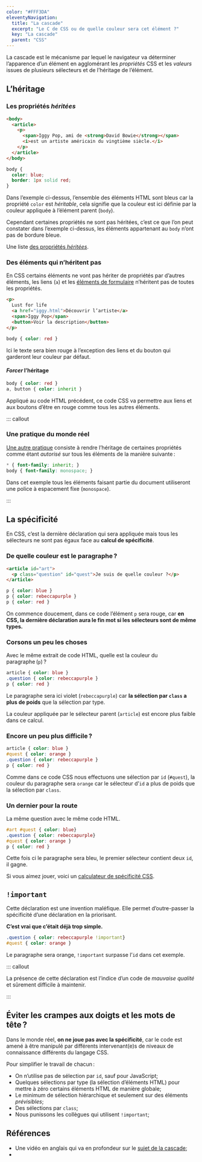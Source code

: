 ```yaml
---
color: "#FFF3DA"
eleventyNavigation:
  title: "La cascade"
  excerpt: "Le C de CSS ou de quelle couleur sera cet élément ?"
  key: "La cascade"
  parent: "CSS"
---
```


La cascade est le mécanisme par lequel le navigateur va déterminer l’apparence d’un élément en agglomérant les *propriétés* CSS et les *valeurs* issues de plusieurs sélecteurs et de l’héritage de l’élément.

<!-- Par défaut en CSS, c’est le dernier sélecteur qui a raison (le dernier dans le code) mais des sélecteurs différents peuvent avoir une priorité différente dans ce mécanisme de calcul, c’est **la spécificité**. -->

## L’héritage

### Les propriétés *héritées*

```html
<body>
  <article>
    <p>
      <span>Iggy Pop, ami de <strong>David Bowie</strong></span>
      <i>est un artiste américain du vingtième siècle.</i>
    </p>
  </article>
</body>
```

```css
body {
  color: blue;
  border: 1px solid red;
}
```

Dans l’exemple ci-dessus, l’ensemble des éléments HTML sont bleus car la propriété `color` est *héritable*, cela signifie que la couleur est ici définie par la couleur appliquée à l’élément parent (`body`).

Cependant certaines propriétés ne sont pas héritées, c’est ce que l’on peut constater dans l’exemple ci-dessus, les éléments appartenant au `body` n’ont pas de bordure bleue.

Une liste [des propriétés *héritées*](https://gist.github.com/dcneiner/1137601).

### Des éléments qui n’héritent pas

En CSS certains éléments ne vont pas hériter de propriétés par d’autres éléments, les liens (`a`) et les [éléments de formulaire](https://developer.mozilla.org/fr/docs/Learn/Forms/Your_first_form) n’héritent pas de toutes les propriétés.

```html
<p>
  Lust for life
  <a href="iggy.html">Découvrir l’artiste</a>
  <span>Iggy Pop</span>
  <button>Voir la description</button>
</p>
```

```css
body { color: red }
```

Ici le texte sera bien rouge à l’exception des liens et du bouton qui garderont leur couleur par défaut.

#### *Forcer* l’héritage

```css
body { color: red }
a, button { color: inherit }
```

Appliqué au code HTML précédent, ce code CSS va permettre aux liens et aux boutons d’être en rouge comme tous les autres éléments.

::: callout

### Une pratique du monde réel

[Une autre pratique](https://necolas.github.io/normalize.css/) consiste à rendre l’héritage de certaines propriétés comme étant *autorisé* sur tous les éléments de la manière suivante :

```css
* { font-family: inherit; }
body { font-family: monospace; }
```

Dans cet exemple tous les éléments faisant partie du document utiliseront une police à espacement fixe (`monospace`).

:::

## La spécificité

En CSS, c’est la dernière déclaration qui sera appliquée mais tous les sélecteurs ne sont pas égaux face au **calcul de spécificité**.

### De quelle couleur est le paragraphe ?

```html
<article id="art">
  <p class="question" id="quest">Je suis de quelle couleur ?</p>
</article>
```

```css
p { color: blue }
p { color: rebeccapurple }
p { color: red }
```

On commence doucement, dans ce code l’élément `p` sera rouge, car **en CSS, la dernière déclaration aura le fin mot si les sélecteurs sont de même types.**

### Corsons un peu les choses

Avec le même extrait de code HTML, quelle est la couleur du paragraphe (`p`) ? 

```css
article { color: blue }
.question { color: rebeccapurple }
p { color: red }
```

Le paragraphe sera ici violet (`rebeccapurple`) car **la sélection par `class` a plus de poids** que la sélection par type.

La couleur appliquée par le sélecteur parent (`article`) est encore plus faible dans ce calcul.

### Encore un peu plus difficile ?

```css
article { color: blue }
#quest { color: orange }
.question { color: rebeccapurple }
p { color: red }
```

Comme dans ce code CSS nous effectuons une sélection par `id` (`#quest`), la couleur du paragraphe sera `orange` car le sélecteur d’`id` a plus de poids que la sélection par `class`.

### Un dernier pour la route

La même question avec le même code HTML.

```css
#art #quest { color: blue}
.question { color: rebeccapurple}
#quest { color: orange }
p { color: red }
```

Cette fois ci le paragraphe sera bleu, le premier sélecteur contient deux `id`, il gagne.

Si vous aimez jouer, voici un [calculateur de spécificité CSS](https://specificity.keegan.st/).

## `!important`

Cette déclaration est une invention maléfique. Elle permet d’outre-passer la spécificité d’une déclaration en la priorisant. 

**C’est vrai que c’était déjà trop simple.**

```css
.question { color: rebeccapurple !important}
#quest { color: orange }
```

Le paragraphe sera orange, `!important` surpasse l’`id` dans cet exemple.

::: callout

La présence de cette déclaration est l’indice d’un code de *mauvaise qualité* et sûrement difficile à maintenir.

:::

## Éviter les crampes aux doigts et les mots de tête ?

Dans le monde réel, **on ne joue pas avec la spécificité**, car le code est amené à être manipulé par différents intervenant(e)s de niveaux de connaissance différents du langage CSS.

Pour simplifier le travail de chacun :

- On n’utilise pas de sélection par `id`, sauf pour JavaScript;
- Quelques sélections par type (la sélection d’éléments HTML) pour mettre à zéro certains éléments HTML de manière globale;
- Le minimum de sélection hiérarchique et seulement sur des éléments *prévisibles*;
- Des sélections par `class`;
- Nous punissons les collègues qui utilisent `!important`;

## Références

- Une vidéo en anglais qui va en profondeur sur le [sujet de la cascade](https://www.youtube.com/watch?v=lrivS7K1LcY;);
- 